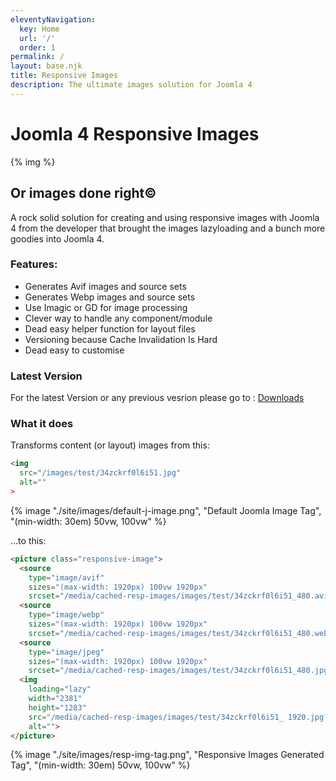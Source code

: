```yaml
---
eleventyNavigation:
  key: Home
  url: '/'
  order: 1
permalink: /
layout: base.njk
title: Responsive Images
description: The ultimate images solution for Joomla 4
---
```


# Joomla 4 Responsive Images

{% img %}

## Or images done right©
A rock solid solution for creating and using responsive images with Joomla 4 from the developer that brought the images lazyloading and a bunch more goodies into Joomla 4.

### Features:
- Generates Avif images and source sets
- Generates Webp images and source sets
- Use Imagic or GD for image processing
- Clever way to handle any component/module
- Dead easy helper function for layout files
- Versioning because Cache Invalidation Is Hard
- Dead easy to customise


### Latest Version
For the latest Version or any previous vesrion please go to : [Downloads](/downloads)

### What it does

Transforms content (or layout) images from this:
```html
<img
  src="/images/test/34zckrf0l6i51.jpg"
  alt=""
>
```
{% image "./site/images/default-j-image.png", "Default Joomla Image Tag", "(min-width: 30em) 50vw, 100vw" %}

...to this:
```html
<picture class="responsive-image">
  <source
    type="image/avif"
    sizes="(max-width: 1920px) 100vw 1920px"
    srcset="/media/cached-resp-images/images/test/34zckrf0l6i51_480.avif?version=722e4d8793f156da1ad89b44ee0e30b8 480w, /media/cached-resp-images/images/test/34zckrf0l6i51_320.avif?version=722e4d8793f156da1ad89b44ee0e30b8 320w, /media/cached-resp-images/images/test/34zckrf0l6i51_200.avif?version=722e4d8793f156da1ad89b44ee0e30b8 200w">
  <source
    type="image/webp"
    sizes="(max-width: 1920px) 100vw 1920px"
    srcset="/media/cached-resp-images/images/test/34zckrf0l6i51_480.webp?version=722e4d8793f156da1ad89b44ee0e30b8 480w, /media/cached-resp-images/images/test/34zckrf0l6i51_320.webp?version=722e4d8793f156da1ad89b44ee0e30b8 320w, /media/cached-resp-images/images/test/34zckrf0l6i51_200.webp?version=722e4d8793f156da1ad89b44ee0e30b8 200w">
  <source
    type="image/jpeg"
    sizes="(max-width: 1920px) 100vw 1920px"
    srcset="/media/cached-resp-images/images/test/34zckrf0l6i51_480.jpg?version=722e4d8793f156da1ad89b44ee0e30b8 480w, /media/cached-resp-images/images/test/34zckrf0l6i51_320.jpg?version=722e4d8793f156da1ad89b44ee0e30b8 320w, /media/cached-resp-images/images/test/34zckrf0l6i51_200.jpg?version=722e4d8793f156da1ad89b44ee0e30b8 200w">
  <img
    loading="lazy"
    width="2381"
    height="1283"
    src="/media/cached-resp-images/images/test/34zckrf0l6i51_ 1920.jpg?version=722e4d8793f156da1ad89b44ee0e30b8"
    alt="">
</picture>
```
{% image "./site/images/resp-img-tag.png", "Responsive Images Generated Tag", "(min-width: 30em) 50vw, 100vw" %}
